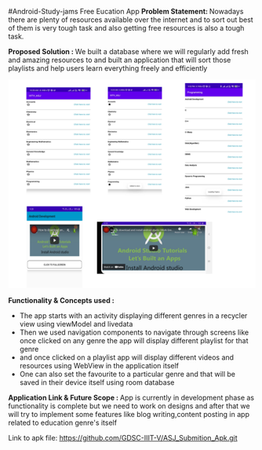 #Android-Study-jams
Free Eucation App
<b> Problem Statement: </b>
Nowadays there are plenty of resources available over the internet and
to sort out best of them is very tough task
and also getting free resources is also a tough task.


<b> Proposed Solution : </b>
We built a database where we will regularly add fresh and amazing resources to and
built an application that will sort those playlists and 
help users learn everything freely and efficiently

<img width="559" alt="sampleimages" src="New Project.png">

<b> Functionality & Concepts used : </b>
- The app starts with an activity displaying different genres in a recycler view using viewModel and livedata
- Then we used navigation components to navigate through screens like once clicked on any genre the app will display different playlist for that genre
- and once clicked on a playlist app will display different videos and resources using WebView in the application itself
- One can also set the favourite to a particular genre and that will be saved in their device itself using room database


<b> Application Link & Future Scope : </b>
App is currently in development phase as functionality is complete but we need
to work on designs and after that we will try to implement some features like 
blog writing,content posting in app related to education genre's itself

Link to apk file: https://github.com/GDSC-IIIT-V/ASJ_Submition_Apk.git
